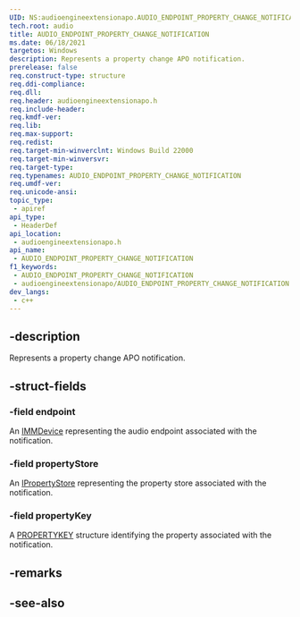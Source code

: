 ```yaml
---
UID: NS:audioengineextensionapo.AUDIO_ENDPOINT_PROPERTY_CHANGE_NOTIFICATION
tech.root: audio
title: AUDIO_ENDPOINT_PROPERTY_CHANGE_NOTIFICATION
ms.date: 06/18/2021
targetos: Windows
description: Represents a property change APO notification.
prerelease: false
req.construct-type: structure
req.ddi-compliance: 
req.dll: 
req.header: audioengineextensionapo.h
req.include-header: 
req.kmdf-ver: 
req.lib: 
req.max-support: 
req.redist: 
req.target-min-winverclnt: Windows Build 22000
req.target-min-winversvr: 
req.target-type: 
req.typenames: AUDIO_ENDPOINT_PROPERTY_CHANGE_NOTIFICATION
req.umdf-ver: 
req.unicode-ansi: 
topic_type:
 - apiref
api_type:
 - HeaderDef
api_location:
 - audioengineextensionapo.h
api_name:
 - AUDIO_ENDPOINT_PROPERTY_CHANGE_NOTIFICATION
f1_keywords:
 - AUDIO_ENDPOINT_PROPERTY_CHANGE_NOTIFICATION
 - audioengineextensionapo/AUDIO_ENDPOINT_PROPERTY_CHANGE_NOTIFICATION
dev_langs:
 - c++
---
```


## -description

Represents a property change APO notification.

## -struct-fields

### -field endpoint

An [IMMDevice](../mmdeviceapi/nn-mmdeviceapi-immdevice.md) representing the audio endpoint associated with the notification.

### -field propertyStore

An [IPropertyStore](../propsys/nn-propsys-ipropertystore.md) representing the property store associated with the notification.

### -field propertyKey

A [PROPERTYKEY](wtypes/ns-wtypes-propertykey) structure identifying the property associated with the notification.

## -remarks

## -see-also


